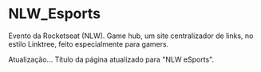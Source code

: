 # NLW_Esports
 Evento da Rocketseat (NLW). Game hub, um site centralizador de links, no estilo Linktree, feito especialmente para gamers.

Atualização...
Título da página atualizado para "NLW eSports".